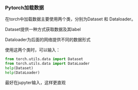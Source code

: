 ### Pytorch加载数据



在torch中加载数据主要使用两个类，分别为Dataset 和 Dataloader。

Dataset提供一种方式获取数据及其label

Dataloader为后面的网络提供不同的数据形式

使用这两个类时，可以输入：

```python
from torch.utils.data import Dataset
from torch.utils.data import DataLoader
help(Dataset)
help(DataLoader)
```

最好在jupyter输入，这样更直观